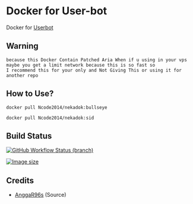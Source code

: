 # Docker for User-bot
Docker for [Userbot](https://github.com/Ncode2014/nikabut) 

## Warning 
```
because this Docker Contain Patched Aria When if u using in your vps
maybe you get a limit network because this is so fast so
I recommend this for your only and Not Giving This or using it for another repo
```

## How to Use?
```
docker pull Ncode2014/nekadok:bullseye
```
```
docker pull Ncode2014/nekadok:sid
```

## Build Status
<a href="https://github.com/Ncode2014/nekadok/actions?query=branch%3Amain"> <img alt="GitHub Workflow Status (branch)" src="https://img.shields.io/github/workflow/status/Ncode2014/nekadok/USERBOT%20BUILD%20DOCKER/main?color=blue" /></a>

<a href="https://github.com/Ncode2014/nekadok"> <img alt="Image size" src="https://img.shields.io/docker/image-size/narima/nekadok?style=flat-square" /></a>


## Credits
* [AnggaR96s](https://github.com/AnggaR96s) (Source)
